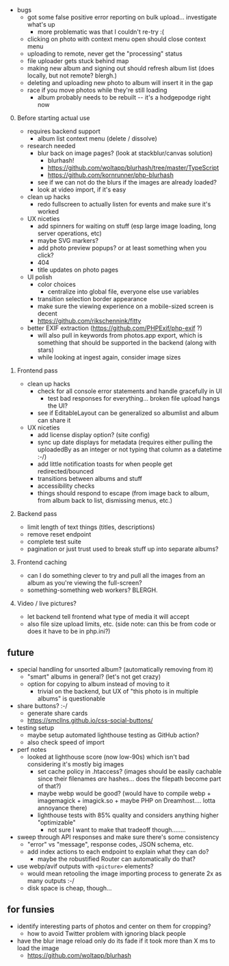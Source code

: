 - bugs
    - got some false positive error reporting on bulk upload... investigate what's up
        - more problematic was that I couldn't re-try :(
    - clicking on photo with context menu open should close context menu
    - uploading to remote, never get the "processing" status
    - file uploader gets stuck behind map
    - making new album and signing out should refresh album list (does locally, but not remote? blergh.)
    - deleting and uploading new photo to album will insert it in the gap
    - race if you move photos while they're still loading
        - album probably needs to be rebuilt -- it's a hodgepodge right now

0. Before starting actual use
    - requires backend support
        - album list context menu (delete / dissolve)
    - research needed
        - blur back on image pages? (look at stackblur/canvas solution)
            - blurhash!
            - https://github.com/woltapp/blurhash/tree/master/TypeScript
            - https://github.com/kornrunner/php-blurhash
        - see if we can not do the blurs if the images are already loaded?
        - look at video import, if it's easy
    - clean up hacks
        - redo fullscreen to actually listen for events and make sure it's worked
    - UX niceties
        - add spinners for waiting on stuff (esp large image loading, long server operations, etc)
        - maybe SVG markers?
        - add photo preview popups? or at least something when you click?
        - 404
        - title updates on photo pages
    - UI polish
        - color choices
            - centralize into global file, everyone else use variables
        - transition selection border appearance
        - make sure the viewing experience on a mobile-sized screen is decent
        - https://github.com/rikschennink/fitty
    - better EXIF extraction (https://github.com/PHPExif/php-exif ?)
        - will also pull in keywords from photos.app export, which is something that should be supported in the backend (along with stars)
        - while looking at ingest again, consider image sizes

1. Frontend pass
    - clean up hacks
        - check for all console error statements and handle gracefully in UI
            - test bad responses for everything... broken file upload hangs the UI?
        - see if EditableLayout can be generalized so albumlist and album can share it
    - UX niceties
        - add license display option? (site config)
        - sync up date displays for metadata (requires either pulling the uploadedBy as an integer or not typing that column as a datetime :-/)
        - add little notification toasts for when people get redirected/bounced
        - transitions between albums and stuff
        - accessibility checks
        - things should respond to escape (from image back to album, from album back to list, dismissing menus, etc.)
2. Backend pass
    - limit length of text things (titles, descriptions)
    - remove reset endpoint
    - complete test suite
    - pagination or just trust used to break stuff up into separate albums?
3. Frontend caching
    - can I do something clever to try and pull all the images from an album as you're viewing the full-screen?
    - something-something web workers? BLERGH.
4. Video / live pictures?
    - let backend tell frontend what type of media it will accept
    - also file size upload limits, etc. (side note: can this be from code or does it have to be in php.ini?)

## future
* special handling for unsorted album? (automatically removing from it)
    - "smart" albums in general? (let's not get crazy)
    - option for copying to album instead of moving to it
        - trivial on the backend, but UX of "this photo is in multiple albums" is questionable
* share buttons? :-/
    - generate share cards
    - https://smcllns.github.io/css-social-buttons/
* testing setup
    - maybe setup automated lighthouse testing as GitHub action?
    - also check speed of import
* perf notes
    - looked at lighthouse score (now low-90s) which isn't bad considering it's mostly big images
        * set cache policy in .htaccess? (images should be easily cachable since their
          filenames *are* hashes... does the filepath become part of that?)
        * maybe webp would be good? (would have to compile webp + imagemagick + imagick.so + maybe PHP on Dreamhost.... lotta annoyance there)
        * lighthouse tests with 85% quality and considers anything higher "optimizable"
            - not sure I want to make that tradeoff though........
* sweep through API responses and make sure there's some consistency
    - "error" vs "message", response codes, JSON schema, etc.
    - add index actions to each endpoint to explain what they can do?
        - maybe the robustified Router can automatically do that?
* use webp/avif outputs with `<picture>` elements?
    - would mean retooling the image importing process to generate 2x as many outputs :-/
    - disk space is cheap, though...

## for funsies
* identify interesting parts of photos and center on them for cropping? 
    - how to avoid Twitter problem with ignoring black people
* have the blur image reload only do its fade if it took more than X ms to load the image
    - https://github.com/woltapp/blurhash
